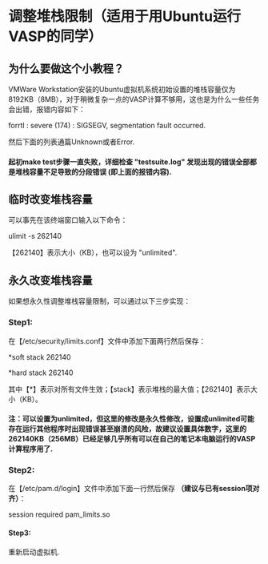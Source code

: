 # 调整堆栈限制（适用于用Ubuntu运行VASP的同学）

## 为什么要做这个小教程？
VMWare Workstation安装的Ubuntu虚拟机系统初始设置的堆栈容量仅为8192KB（8MB），对于稍微复杂一点的VASP计算不够用，这也是为什么一些任务会出错，报错内容如下：

forrtl : severe (174) : SIGSEGV, segmentation fault occurred. 

然后下面的列表通篇Unknown或者Error. 

#### 起初make test步骤一直失败，详细检查 "testsuite.log" 发现出现的错误全部都是堆栈容量不足导致的分段错误 (即上面的报错内容). 

## 临时改变堆栈容量

可以事先在该终端窗口输入以下命令：

ulimit -s 262140

【262140】表示大小（KB），也可以设为 "unlimited". 

## 永久改变堆栈容量

如果想永久性调整堆栈容量限制，可以通过以下三步实现：

### Step1:

在【/etc/security/limits.conf】文件中添加下面两行然后保存：

*soft stack 262140

*hard stack 262140

其中【*】表示对所有文件生效；【stack】表示堆栈的最大值；【262140】表示大小（KB）。

#### 注：可以设置为unlimited，但这里的修改是永久性修改，设置成unlimited可能存在运行其他程序时出现错误甚至崩溃的风险，故建议设置具体数字，这里的262140KB（256MB）已经足够几乎所有可以在自己的笔记本电脑运行的VASP计算程序用了. 


### Step2:

在【/etc/pam.d/login】文件中添加下面一行然后保存 **（建议与已有session项对齐）**：

session required pam_limits.so


#### Step3:

重新启动虚拟机.

